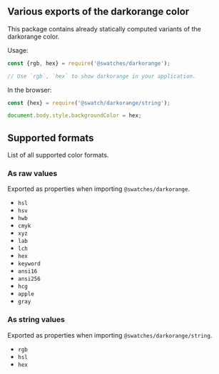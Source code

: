 ## Various exports of the darkorange color

This package contains already statically computed variants of the darkorange color.

Usage:
```js
const {rgb, hex} = require('@swatches/darkorange');

// Use `rgb`, `hex` to show darkorange in your application.
```

In the browser:
```js
const {hex} = require('@swatch/darkorange/string');

document.body.style.backgroundColor = hex;
```

## Supported formats


List of all supported color formats.

### As raw values

Exported as properties when importing `@swatches/darkorange`.

- `hsl`
- `hsv`
- `hwb`
- `cmyk`
- `xyz`
- `lab`
- `lch`
- `hex`
- `keyword`
- `ansi16`
- `ansi256`
- `hcg`
- `apple`
- `gray`

### As string values

Exported as properties when importing `@swatches/darkorange/string`.

- `rgb`
- `hsl`
- `hex`
